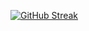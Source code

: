 [![GitHub Streak](https://streak-stats.demolab.com?user=avaykhatry&theme=tokyonight&hide_border=true&border_radius=10&date_format=j%20M%5B%20Y%5D&card_width=500&card_height=200)](https://git.io/streak-stats)
